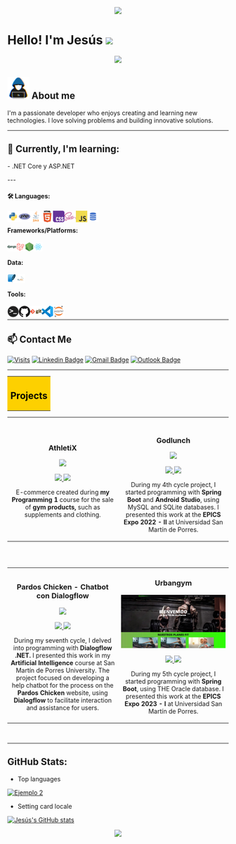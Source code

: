 <p align="center">
  <img src="https://user-images.githubusercontent.com/73097560/115834477-dbab4500-a447-11eb-908a-139a6edaec5c.gif">
</p>

<h1 >Hello! I'm Jesús </b><img src="https://media.giphy.com/media/hvRJCLFzcasrR4ia7z/giphy.gif" width="35"></h1>
<!--  -->

<p align="center">
  <a href="#"><img src="https://readme-typing-svg.herokuapp.com?font=Time+New+Roman&color=cyan&size=25&center=true&vCenter=true&width=600&height=100&lines=Soy+Ingeniero+de+Computación+y+Sistemas+..&hearts;++;Programador+en+varios+lenguajes;Me+gusta+la+Inteligencia+Artificial;La+vision+por+computadora;Y+crear+proyectos+open+source."></a>
</p>

## <picture><img src = "https://github.com/jesus73514145/jesus73514145/blob/master/gif/mdImages/about_me.gif" width = 50px></picture> **About me**

<p >
  I'm a passionate developer who enjoys creating and learning new technologies. I love solving problems and building innovative solutions.
</p>

---

<h2 >🌱 Currently, I'm learning:</h2>

<p >
  - .NET Core y ASP.NET <br>
  <!-- - React y Redux <br>
  - Node.js y Express <br>
  - GraphQL <br>
  - Docker y Kubernetes -->
</p>
<!--
<table align="center">
  <tr>
    <td align="center" style="padding=0;width=50%;">
      <img align="center" style="padding=0;" src="./images/logoban.gif" />
      <h4> Paradigm: Multiparadigm: Structured Programming, Imperative, Generic Programming </h4>
    </td>
  </tr>
</table>
-->
---

#### 🛠 Languages:
<img align="left" alt="Python" width="26px" src="https://raw.githubusercontent.com/github/explore/80688e429a7d4ef2fca1e82350fe8e3517d3494d/topics/python/python.png" />
<img align="left" alt="PHP" width="26px" src="https://raw.githubusercontent.com/github/explore/80688e429a7d4ef2fca1e82350fe8e3517d3494d/topics/php/php.png" />
<img align="left" alt="Java" width="26px" src="https://raw.githubusercontent.com/github/explore/80688e429a7d4ef2fca1e82350fe8e3517d3494d/topics/java/java.png" />
<img align="left" alt="HTML5" width="26px" src="https://raw.githubusercontent.com/github/explore/80688e429a7d4ef2fca1e82350fe8e3517d3494d/topics/html/html.png" />
<img align="left" alt="CSS3" width="26px" src="https://raw.githubusercontent.com/github/explore/80688e429a7d4ef2fca1e82350fe8e3517d3494d/topics/css/css.png" />
<img align="left" alt="Sass" width="26px" src="https://raw.githubusercontent.com/github/explore/80688e429a7d4ef2fca1e82350fe8e3517d3494d/topics/sass/sass.png" />
<img align="left" alt="JavaScript" width="26px" src="https://raw.githubusercontent.com/github/explore/80688e429a7d4ef2fca1e82350fe8e3517d3494d/topics/javascript/javascript.png" />
<img align="left" alt="SQL" width="26px" src="https://raw.githubusercontent.com/github/explore/80688e429a7d4ef2fca1e82350fe8e3517d3494d/topics/sql/sql.png" />
<br/>  


#### Frameworks/Platforms:
<img align="left" height="20" src="https://raw.githubusercontent.com/github/explore/80688e429a7d4ef2fca1e82350fe8e3517d3494d/topics/django/django.png">
<img align="left" height="20" src="https://raw.githubusercontent.com/github/explore/80688e429a7d4ef2fca1e82350fe8e3517d3494d/topics/laravel/laravel.png">
<img align="left" height="20" src="https://raw.githubusercontent.com/github/explore/80688e429a7d4ef2fca1e82350fe8e3517d3494d/topics/nodejs/nodejs.png">
<img align="left" height="20" src="https://raw.githubusercontent.com/github/explore/80688e429a7d4ef2fca1e82350fe8e3517d3494d/topics/react/react.png">  
<br/> 

#### Data: 
<img align="left" height="20" src="https://raw.githubusercontent.com/github/explore/2d218e3aa252dc90eef269b34eeec1fbd15dc07e/topics/sqlite/sqlite.png">
<img align="left" height="20" src="https://raw.githubusercontent.com/github/explore/80688e429a7d4ef2fca1e82350fe8e3517d3494d/topics/mysql/mysql.png">  
<br />

#### Tools:
<img align="left" alt="Terminal" width="26px" src="https://raw.githubusercontent.com/github/explore/80688e429a7d4ef2fca1e82350fe8e3517d3494d/topics/terminal/terminal.png" />
<img align="left" alt="GitHub" width="26px" src="https://raw.githubusercontent.com/github/explore/78df643247d429f6cc873026c0622819ad797942/topics/github/github.png" />
<img align="left" alt="Git" width="26px" src="https://raw.githubusercontent.com/github/explore/80688e429a7d4ef2fca1e82350fe8e3517d3494d/topics/git/git.png">
<img align="left" alt="Visual Studio Code" width="26px" src="https://raw.githubusercontent.com/github/explore/78df643247d429f6cc873026c0622819ad797942/topics/visual-studio-code/visual-studio-code.png" />
<img align="left" alt="Jupyter" width="26px" src="https://raw.githubusercontent.com/github/explore/80688e429a7d4ef2fca1e82350fe8e3517d3494d/topics/jupyter-notebook/jupyter-notebook.png">
<br/ >

---

<h2 >📫 Contact Me</h2>

[![Visits](https://hitscounter.dev/api/hit?url=https%3A%2F%2Fgithub.com%2Fjsorial&label=Visits&icon=github&color=%230d6efd)](https://github.com/jsorial)
[![Linkedin Badge](https://img.shields.io/badge/-LinkedIn-blue?style=flat-square&logo=Linkedin&logoColor=white&link=https://www.linkedin.com/in/jesussoria12/)](https://www.linkedin.com/in/jesussoria12/)
[![Gmail Badge](https://img.shields.io/badge/-Gmail-d14836?style=flat-square&logo=Gmail&logoColor=white&link=mailto:yisusoria@gmail.com)](mailto:yisusoria@gmail.com)
[![Outlook Badge](https://img.shields.io/badge/-Outlook-0078D4?style=flat-square&logo=Microsoft-Outlook&logoColor=white&link=mailto:jesus_soria@usmp.pe)](mailto:jesus_soria@usmp.pe)

---

<table width='99%'>
<tr>
<td bgcolor='#FDD000'>

## **<font color="#000000">Projects</font>**

</td>
</tr>
</table> 


<table>
<tr>
<td width="50%">
<h3 align="center">AthletiX</h3>
<div align="center">
<a href="https://github.com/yasseram1/proyecto-ecommerce-deportivo-net" target="_blank"><img src="https://github.com/jesussoria12/jesussoria12/blob/master/gif/Images/img_athletix.jpeg"></a>
<p>
<a href="https://github.com/yasseram1/proyecto-ecommerce-deportivo-net" target="_blank">
<img src="https://img.shields.io/badge/C%C3%93DIGO-80ffaa?style=for-the-badge&logo=github&logoColor=black">
</a>
<a href="https://www.youtube.com/watch?v=G9IsKzii8ck" target="_blank">
<img src="https://img.shields.io/badge/-Youtube-green?style=for-the-badge&color=3fFD7f">
</a>
</p>

<p>E-commerce created during <strong>my Programming 1 </strong> course for the sale of <strong>gym products,</strong> such as supplements and clothing.</p>
</div>
                                                                                      
</td>

<td width="50%">
               <br>

<h3 align="center">Godlunch</h3>
<div align="center">                                       
<a href="https://www.youtube.com/watch?v=JU1s9c_09LU" target="_blank"><img src="https://github.com/jesussoria12/jesussoria12/blob/master/gif/Images/img_godlunch.jpeg"></a>
<br>
<p>
<a href="https://www.youtube.com/watch?v=JU1s9c_09LU" target="_blank">
<img src="https://img.shields.io/badge/C%C3%93DIGO-FF0000?style=for-the-badge&logo=github&logoColor=black">
</a>
<a href="https://www.youtube.com/watch?v=JU1s9c_09LU" target="_blank">
<img src="https://img.shields.io/badge/-Youtube-green?style=for-the-badge&color=FF0000">
</a>
</p>

</p>During my 4th cycle project, I started programming with <strong>Spring Boot</strong> and <strong>Android Studio</strong>, using MySQL and SQLite databases. I presented this work at the <strong>EPICS Expo 2022 - II</strong> at Universidad San Martín de Porres.</p>
</div>                                                             
</table>                                                                                 
</div>
<br>
<table>

<table>
<tr>
<td width="50%">
<h3 align="center">Pardos Chicken - Chatbot con Dialogflow</h3>

<div align="center">
<a href="#" target="_blank"><img src="https://github.com/jesussoria12/jesussoria12/blob/master/gif/Images/pardos_chicken.jpeg"></a>
<p>
<a href="#" target="_blank">
<img src="https://img.shields.io/badge/C%C3%93DIGO-800080?style=for-the-badge&logo=github&logoColor=black">
</a>
<a href="#" target="_blank">
<img src="https://img.shields.io/badge/-Youtube-purple?style=for-the-badge&color=800080">
</a>
</p>

</p>During my seventh cycle, I delved into programming with <strong>Dialogflow .NET.</strong> I presented this work in my <strong>Artificial Intelligence</strong> course at San Martín de Porres University. 
The project focused on developing a help chatbot for the process on the <strong>Pardos Chicken </strong>website, using <strong>Dialogflow</strong> to facilitate interaction and assistance for users.</p>
</div>
                                                                                      
</td>       
<td width="50%">
<h3 align="center">Urbangym</h3>
<div align="center">
<a href="https://github.com/yasseram1/urban-gym" target="_blank"><img src="https://github.com/jesus73514145/jesus73514145/blob/master/gif/Images/img_urbangym.jpeg" width="400" alt="Curso Kotlin Multiplatform"></a>
<p>
<a href="https://github.com/yasseram1/urban-gym" target="_blank">
<img src="https://img.shields.io/badge/C%C3%93DIGO-80ffaa?style=for-the-badge&logo=github&logoColor=black">
</a>
<a href="#" target="_blank">
<img src="https://img.shields.io/badge/-Youtube-green?style=for-the-badge&color=3fFD7f">
</a>
</p>

</p>During my 5th cycle project, I started programming with <strong>Spring Boot</strong>, using THE Oracle database. I presented this work at the <strong>EPICS Expo 2023 - I</strong> at Universidad San Martín de Porres.</p>
</div>
</div>
                                                                                      
</td>  
</table>                                                                                 
</div>
<br>
  
<!--
<h2>🔧 Featured Projects </h2>

<h3>AthletiX</h3>
<p>
  E-commerce created during my <strong>Programming 1</strong> course for the sale of gym products, such as supplements and clothing.
  <br>
  🌐 <a href="https://athletix.onrender.com/AthetiX/Contacto">View Project</a> 
  <br>
  🎥 <a href="https://www.youtube.com/watch?v=G9IsKzii8ck">View Video</a> 
</p>

---

<h2>🎤 Presentations and Talks </h2>

<p>
  During my 4th cycle project, I started programming with <strong>Spring Boot</strong> and <strong>Android Studio</strong>, using MySQL and SQLite databases. I presented this work at the <strong>EPICS Expo</strong> at Universidad San Martín de Porres.
  <br>
  🎥 <a href="https://www.youtube.com/watch?v=JU1s9c_09LU">Watch presentation video</a>
</p>
-->
---

## **GitHub Stats:**  

*   Top languages

<!-- ![Top Langs](https://github-readme-stats.vercel.app/api/top-langs/?username=jesus73514145&langs_count=10)
![Top Langs](https://github-readme-stats.vercel.app/api/top-langs/?username=jesus73514145\&layout=compact&langs_count=10) 
Verde Oscuro a Azul Claro: -->
[![Ejemplo 2](https://github-readme-stats.vercel.app/api/top-langs/?username=jesussoria12&layout=compact&langs_count=10&bg_color=30,192F6A,49a7c5&title_color=fff&text_color=fff)](https://github.com/jesussoria12)

<!-- [![Top Langs](https://github-readme-stats.vercel.app/api/top-langs/?username=jesus73514145&layout=compact&langs_count=10&bg_color=30,e96443,904e95&title_color=fff&text_color=fff)](https://github.com/jesus73514145)



Azul Profundo a Púrpura:
[![Ejemplo 1](https://github-readme-stats.vercel.app/api/top-langs/?username=jesus73514145&layout=compact&langs_count=10&bg_color=30,001F3F,8A4B88&title_color=fff&text_color=fff)](https://github.com/jesus73514145)

Naranja a Amarillo:
[![Ejemplo 3](https://github-readme-stats.vercel.app/api/top-langs/?username=jesus73514145&layout=compact&langs_count=10&bg_color=30,FF8008,FFC837&title_color=fff&text_color=fff)](https://github.com/jesus73514145)

Rosa a Morado Oscuro:
[![Ejemplo 4](https://github-readme-stats.vercel.app/api/top-langs/?username=jesus73514145&layout=compact&langs_count=10&bg_color=30,FF0099,330033&title_color=fff&text_color=fff)](https://github.com/jesus73514145)

Azul a Gris Claro:
[![Ejemplo 5](https://github-readme-stats.vercel.app/api/top-langs/?username=jesus73514145&layout=compact&langs_count=10&bg_color=30,4F86F7,E8E8E8&title_color=fff&text_color=fff)](https://github.com/jesus73514145)

Amarillo a Rojo:

[![Ejemplo 6](https://github-readme-stats.vercel.app/api/top-langs/?username=jesus73514145&layout=compact&langs_count=10&bg_color=30,FFD700,FF0000&title_color=fff&text_color=fff)](https://github.com/jesus73514145) -->

*   Setting card locale

<!-- ![Jesús's GitHub stats](https://github-readme-stats.vercel.app/api/?username=jesus73514145&custom_title=Estadisticas%20de%20Jesús%20Soria&custom_width=500&locale=es)

![Anurag's GitHub stats](https://github-readme-stats.vercel.app/api?username=jesus73514145\&show_icons=true\&theme=radical)

![Jesús's GitHub stats](https://github-readme-stats.vercel.app/api?username=jesus73514145&custom_title=Estadisticas%20de%20Jesús%20Soria\&bg_color=30,e96443,904e95\&title_color=fff\&text_color=fff)  
[![Jesús's GitHub stats](https://github-readme-stats.vercel.app/api?username=jesus73514145&custom_title=Estadisticas%20de%20Jesús%20Soria&bg_color=30,e96443,904e95&title_color=fff&text_color=fff)](https://github.com/jesus73514145)


[![Jesús's GitHub stats](https://github-readme-stats.vercel.app/api?username=jesus73514145&custom_title=Estadisticas%20de%20Jesús%20Soria&bg_color=30,e96443,904e95&title_color=fff&text_color=fff\&show_icons=true\&show=reviews,discussions_started,discussions_answered,prs_merged,prs_merged_percentage)](https://github.com/jesus73514145)
[![Jesús's GitHub stats](https://github-readme-stats.vercel.app/api?username=jesus73514145&custom_title=Estadisticas%20de%20Jesús%20Soria&bg_color=30,e96443,904e95&title_color=fff&text_color=fff&rank_icon=github&show_icons=true&icon_color=fff&show=reviews,discussions_started,discussions_answered,prs_merged,prs_merged_percentage)](https://github.com/jesus73514145)
 -->
[![Jesús's GitHub stats](https://github-readme-stats.vercel.app/api?username=jesussoria12&custom_title=Statistics%20of%20Jesús%20Soria&bg_color=30,192F6A,49a7c5&title_color=fff&text_color=fff&rank_icon=github&show_icons=true&icon_color=fff&show=reviews,discussions_started,discussions_answered,prs_merged,prs_merged_percentage)](https://github.com/jesussoria12)
        
<p align="center">
  <img src="https://user-images.githubusercontent.com/73097560/115834477-dbab4500-a447-11eb-908a-139a6edaec5c.gif">
</p>
